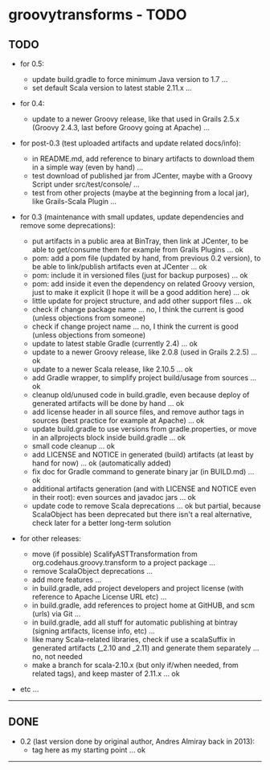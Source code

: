 groovytransforms - TODO
=======================

TODO
----

- for 0.5:
	- update build.gradle to force minimum Java version to 1.7 ...
	- set default Scala version to latest stable 2.11.x ...

- for 0.4:
	- update to a newer Groovy release, like that used in Grails 2.5.x (Groovy 2.4.3, last before Groovy going at Apache) ...

- for post-0.3 (test uploaded artifacts and update related docs/info):
	- in README.md, add reference to binary artifacts to download them in a simple way (even by hand) ...
	- test download of published jar from JCenter, maybe with a Groovy Script under src/test/console/ ...
	- test from other projects (maybe at the beginning from a local jar), like Grails-Scala Plugin ...

- for 0.3 (maintenance with small updates, update dependencies and remove some deprecations):
	- put artifacts in a public area at BinTray, then link at JCenter, to be able to get/consume them for example from Grails Plugins ... ok
	- pom: add a pom file (updated by hand, from previous 0.2 version), to be able to link/publish artifacts even at JCenter ... ok
	- pom: include it in versioned files (just for backup purposes) ... ok
	- pom: add inside it even the dependency on related Groovy version, just to make it explicit (I hope it will be a good addition here) ... ok
	- little update for project structure, and add other support files ... ok
	- check if change package name ... no, I think the current is good (unless objections from someone)
	- check if change project name ... no, I think the current is good (unless objections from someone)
	- update to latest stable Gradle (currently 2.4) ... ok
	- update to a newer Groovy release, like 2.0.8 (used in Grails 2.2.5) ... ok
	- update to a newer Scala release, like 2.10.5 ... ok
	- add Gradle wrapper, to simplify project build/usage from sources ... ok
	- cleanup old/unused code in build.gradle, even because deploy of generated artifacts will be done by hand ... ok
	- add license header in all source files, and remove author tags in sources (best practice for example at Apache) ... ok
	- update build.gradle to use versions from gradle.properties, or move in an allprojects block inside build.gradle ... ok
	- small code cleanup ... ok
	- add LICENSE and NOTICE in generated (build) artifacts (at least by hand for now) ... ok (automatically added)
	- fix doc for Gradle command to generate binary jar (in BUILD.md) ... ok
	- additional artifacts generation (and with LICENSE and NOTICE even in their root): even sources and javadoc jars ... ok
	- update code to remove Scala deprecations ... ok but partial, because ScalaObject has been deprecated but there isn't a real alternative, check later for a better long-term solution


- for other releases:
	- move (if possible) ScalifyASTTransformation from org.codehaus.groovy.transform to a project package ...
	- remove ScalaObject deprecations ...
	- add more features ...
	- in build.gradle, add project developers and project license (with reference to Apache License URL etc) ...
	- in build.gradle, add references to project home at GitHUB, and scm (urls) via Git ...
	- in build.gradle, add all stuff for automatic publishing at bintray (signing artifacts, license info, etc) ...
	- like many Scala-related libraries, check if use a scalaSuffix in generated artifacts (_2.10 and _2.11) and generate them separately ... no, not needed
	- make a branch for scala-2.10.x (but only if/when needed, from related tags), and keep master of 2.11.x ... ok


- etc ...

---------------


DONE
----

- 0.2 (last version done by original author, Andres Almiray back in 2013):
	- tag here as my starting point ... ok


---------------
